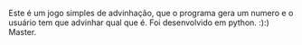 Este é um jogo simples de advinhação, que o  programa gera um numero e o usuário tem que advinhar qual que é.
Foi desenvolvido em python. :):)
Master.